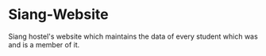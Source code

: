 # Siang-Website
Siang hostel's website which maintains the data of every student which was and is a member of it. 
